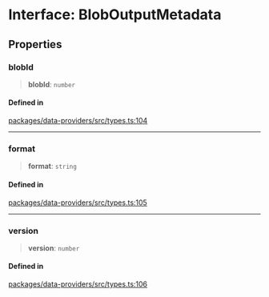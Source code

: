 # Interface: BlobOutputMetadata

## Properties

### blobId

> **blobId**: `number`

#### Defined in

[packages/data-providers/src/types.ts:104](https://github.com/cognitedata/reveal/blob/3aaed3491dba3f4ba9ecd87f495d35383cc73a1d/viewer/packages/data-providers/src/types.ts#L104)

***

### format

> **format**: `string`

#### Defined in

[packages/data-providers/src/types.ts:105](https://github.com/cognitedata/reveal/blob/3aaed3491dba3f4ba9ecd87f495d35383cc73a1d/viewer/packages/data-providers/src/types.ts#L105)

***

### version

> **version**: `number`

#### Defined in

[packages/data-providers/src/types.ts:106](https://github.com/cognitedata/reveal/blob/3aaed3491dba3f4ba9ecd87f495d35383cc73a1d/viewer/packages/data-providers/src/types.ts#L106)
